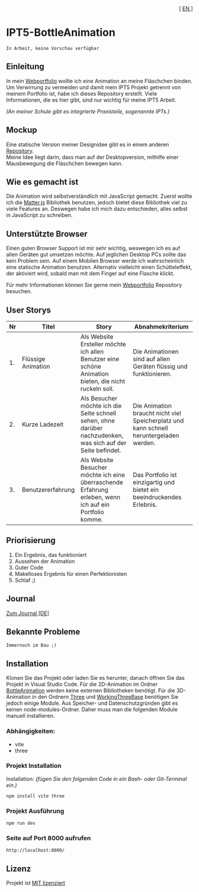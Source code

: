 <p align="right"> [ <a href="./README.md"> EN </a> ] </p>

# IPT5-BottleAnimation

```
In Arbeit, keine Vorschau verfügbar
```

## Einleitung
In mein [Webportfolio](https://github.com/FireNick44/webportfolio) wollte ich eine Animation an meine Fläschchen binden. Um Verwirrung zu vermeiden und damit mein IPT5 Projekt getrennt von meinem Portfolio ist, habe ich dieses Repository erstellt.
Viele Informationen, die es hier gibt, sind nur wichtig für meine IPT5 Arbeit.

_(An meiner Schule gibt es integrierte Praxisteile, sogenannte IPTs.)_

## Mockup
Eine statische Version meiner Designidee gibt es in einem anderen [Repository](https://github.com/FireNick44/webportfolio). <br> Meine Idee liegt darin, dass man auf der Desktopversion, mithilfe einer Mausbewegung die Fläschchen bewegen kann.

## Wie es gemacht ist
Die Animation wird selbstverständlich mit JavaScript gemacht. Zuerst wollte ich die [Matter.js](https://brm.io/matter-js/) Bibliothek benutzen, jedoch bietet diese Bibliothek viel zu viele Features an. Deswegen habe ich mich dazu entschieden, alles selbst in JavaScript zu schreiben.


## Unterstützte Browser
Einen guten Browser Support ist mir sehr wichtig, weswegen ich es auf allen Geräten gut umsetzen möchte. Auf jeglichen Desktop PCs sollte das kein Problem sein. Auf einem Mobilen Browser werde ich wahrscheinlich eine statische Animation benutzen. Alternativ vielleicht einen Schütteleffekt, der aktiviert wird, sobald man mit dem Finger auf eine Flasche klickt.

Für mehr Informationen können Sie gerne mein [Webportfolio](https://github.com/FireNick44/webportfolio) Repository besuchen.

## User Storys

| Nr |         Titel         |                                                     Story                                                      |                                    Abnahmekriterium                                      |
|----|-----------------------|----------------------------------------------------------------------------------------------------------------|------------------------------------------------------------------------------------------|
| 1. | Flüssige Animation    | Als Website Ersteller möchte ich allen Benutzer eine schöne Animation bieten, die nicht ruckeln soll.          | Die Animationen sind auf allen Geräten flüssig und funktionieren.                        |
| 2. | Kurze Ladezeit        | Als Besucher möchte ich die Seite schnell sehen, ohne darüber nachzudenken, was sich auf der Seite befindet.   | Die Animation braucht nicht viel Speicherplatz und kann schnell heruntergeladen werden.  |
| 3. | Benutzererfahrung     | Als Website Besucher möchte ich eine überraschende Erfahrung erleben, wenn ich auf ein Portfolio komme.        | Das Portfolio ist einzigartig und bietet ein beeindruckendes Erlebnis.                    |

## Priorisierung

1. Ein Ergebnis, das funktioniert
2. Aussehen der Animation
3. Guter Code
4. Makelloses Ergebnis für einen Perfektionisten
5. Schlaf ;)

## Journal
[Zum Journal [DE] ](./JOURNAL_DE.md)

## Bekannte Probleme

```
Immernoch im Bau ;)
```

## Installation

Klonen Sie das Projekt oder laden Sie es herunter, danach öffnen Sie das Projekt in Visual Studio Code. Für die 2D-Animation im Ordner [BottleAnimation](./BottleAnimation) werden keine externen Bibliotheken benötigt.
Für die 3D-Animation in den Ordnern [Three](./Three) und [WorkingThreeBase](./WorkingThreeBase) benötigen Sie jedoch einige Module.  Aus Speicher- und Datenschutzgründen gibt es keinen node-modules-Ordner. Daher muss man die folgenden Module manuell installieren.


### Abhängigkeiten:

 - vite
 - three


### Projekt Installation

Installation: _(fügen Sie den folgenden Code in ein Bash- oder Git-Terminal ein.)_

```
npm install vite three
```

### Projekt Ausführung 

```
npm run dev
```

### Seite auf Port 8000 aufrufen
```
http://localhost:8000/
```

## Lizenz
Projekt ist [MIT lizenziert](./LICENSE)
